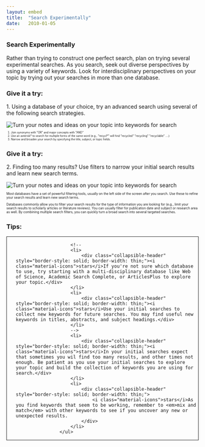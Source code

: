 ```yaml
---
layout: embed
title:  "Search Experimentally"
date:   2010-01-05
---
```

<section style="text-align: left;">
                <h3>Search Experimentally</h3>
                <p class="intro"><span class="dropcap">R</span>ather than trying to construct one perfect search, plan on trying several experimental searches. As you search, seek out diverse  perspectives by using a variety of keywords. Look for interdisciplinary perspectives on your topic by trying out your searches in more than one database.</p>
</section>
<section style="text-align: left;">
    <h3><i class="fa fa-pencil-square-o" aria-hidden="true"></i> Give it a try:</h3>
    <p class="flow-text">1. Using a database of your choice, try an advanced search using several of the following search strategies.</p> 
    <div class="row">
        <div class="col s8">
            <img class="responsive-img" src="https://dmcwo.github.io/research-tips/assets/img/content/from-keywords-to-search-searchbox.jpg" alt="Turn your notes and ideas on your topic into keywords for search" data-caption="Turn your notes and ideas on your topic into keywords for search."> 
        </div>
         <div class="col s4">
            <ol  style="font-size: .5em;">
          <li>Join synonyms with "OR" and major concepts with "AND"
          </li>
          <li>Use an asterisk* to search for multiple forms of the same word (e.g., "recycl*" will find "recycled" "recycling" "recyclable" ....)
          </li>
          <li>Narrow and broaden your search by specifying the title, subject, or topic fields.
          </li>
        </ol>
        </div>
        </div>
</section>
<section style="text-align: left;">
                <h3><i class="fa fa-pencil-square-o" aria-hidden="true"></i> Give it a try:</h3>
                <p class="flow-text">2. Finding too many results? Use filters to narrow your initial search results and learn new search terms.</p> 
                <div class="row">
                    <div class="col s4">
                        <img class="responsive-img" src="https://dmcwo.github.io/research-tips/assets/img/content/database-filtering-tools.jpg" alt="Turn your notes and ideas on your topic into keywords for search" data-caption="Turn your notes and ideas on your topic into keywords for search."> 
                    </div>
                     <div class="col s8">
                        <p  style="font-size: .6em;">
                        Most databases have a set of powerful filtering tools, usually on the left side of the screen after you search. Use these to refine your search results and learn new search terms.
                        </p>
                         <p style="font-size: .6em;">
                             Databases commonly allow you to filter your search results for the type of information you are looking for (e.g., limit your search results to scholarly articles or literature reviews). You can usually filter for publication date and subject or research area as well. By combining multiple search filters, you can quickly turn a broad search into several targeted searches.
                         </p>
                    </div>
                    </div>
</section>
<section style="text-align: left; height: 100%;">
                <h3>Tips:</h3>
                    <ul class="collapsible" data-collapsible="expandable"  style="border-style: solid; border-width: thin;">
                        
                        <!--
                        <li>
                            <div class="collapsible-header"  style="border-style: solid; border-width: thin;"><i class="material-icons">stars</i>If you're not sure which database to use, try starting with a multi-disciplinary database like Web of Science, Academic Search Complete, or ArticlesPlus to explore your topic.</div>
                        </li>
                        <li>
                            <div class="collapsible-header" style="border-style: solid; border-width: thin;"><i class="material-icons">stars</i>Use your initial searches to collect new keywords for future searches. You may find useful new keywords in titles, abstracts, and subject headings.</div>
                        </li>
                        -->
                        <li>
                            <div class="collapsible-header"  style="border-style: solid; border-width: thin;"><i class="material-icons">stars</i>In your initial searches expect that sometimes you wil find too many results, and other times not enough. Be patient as you use your initial searches to explore your topic and build the collection of keywords you are using for search.</div>
                        </li>
                        <li>
                            <div class="collapsible-header"  style="border-style: solid; border-width: thin;">
                                <i class="material-icons">stars</i>As you find keywords that seem to be working, remember to <em>mix and match</em> with other keywords to see if you uncover any new or unexpected results.
                            </div>
                        </li>
                    </ul>

</section>

